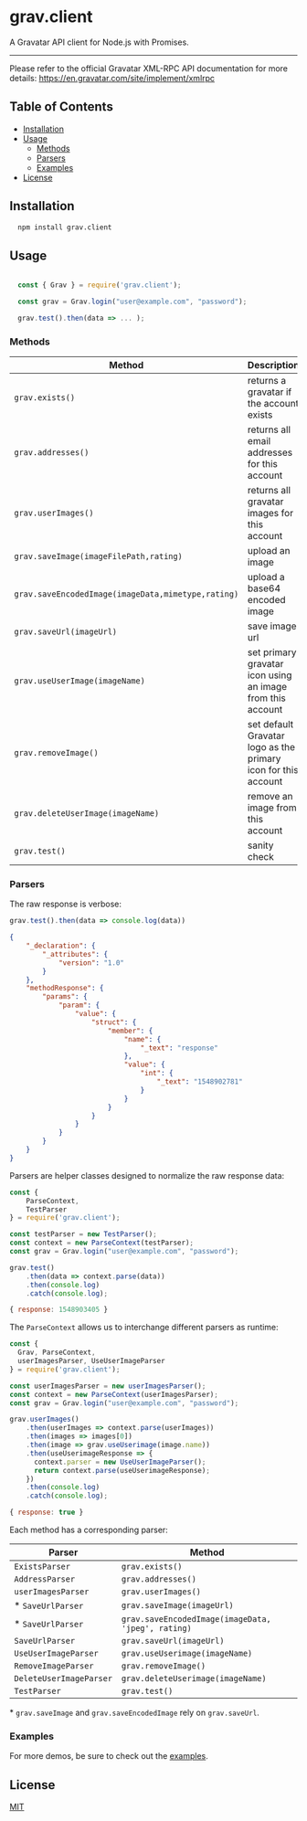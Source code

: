 # grav.client

 A Gravatar API client for Node.js with Promises.
 
 ---
 
 Please refer to the official Gravatar XML-RPC API documentation for more details:
 https://en.gravatar.com/site/implement/xmlrpc

## Table of Contents

- [Installation](#Installation)
- [Usage](#Usage)
    + [Methods](#Methods)
    + [Parsers](#Parsers)
    + [Examples](#Examples)
- [License](#License)


## Installation

```sh
  npm install grav.client
```

## Usage

```javascript
 
  const { Grav } = require('grav.client');

  const grav = Grav.login("user@example.com", "password");

  grav.test().then(data => ... );

 ```
 
### Methods
 
|Method     | Description  |
|-----------|--------------|
| `grav.exists()` | returns a gravatar if the account exists |
| `grav.addresses()` | returns all email addresses for this account |
| `grav.userImages()` | returns all gravatar images for this account  |
| `grav.saveImage(imageFilePath,rating)` | upload an image |
| `grav.saveEncodedImage(imageData,mimetype,rating)` | upload a base64 encoded image |
| `grav.saveUrl(imageUrl)` | save image url |
| `grav.useUserImage(imageName)` | set primary gravatar icon using an image from this account  |
| `grav.removeImage()` | set default Gravatar logo as the primary icon for this account |
| `grav.deleteUserImage(imageName)` | remove an image from this account |
| `grav.test()` | sanity check |
 
### Parsers

The raw response is verbose:

```js
grav.test().then(data => console.log(data))
```
```json
{
    "_declaration": {
        "_attributes": {
            "version": "1.0"
        }
    },
    "methodResponse": {
        "params": {
            "param": {
                "value": {
                    "struct": {
                        "member": {
                            "name": {
                                "_text": "response"
                            },
                            "value": {
                                "int": {
                                    "_text": "1548902781"
                                }
                            }
                        }
                    }
                }
            }
        }
    }
}
```

Parsers are helper classes designed to normalize the raw response data:

```js
const { 
    ParseContext,
    TestParser
} = require('grav.client');

const testParser = new TestParser();
const context = new ParseContext(testParser);
const grav = Grav.login("user@example.com", "password");

grav.test()
    .then(data => context.parse(data))
    .then(console.log)
    .catch(console.log);
```

```js
{ response: 1548903405 }
```

The `ParseContext` allows us to interchange different parsers as runtime:

```js
const {
  Grav, ParseContext,
  userImagesParser, UseUserImageParser
} = require('grav.client');

const userImagesParser = new userImagesParser();
const context = new ParseContext(userImagesParser);
const grav = Grav.login("user@example.com", "password");

grav.userImages()
    .then(userImages => context.parse(userImages))
    .then(images => images[0])
    .then(image => grav.useUserimage(image.name))
    .then(useUserimageResponse => {
      context.parser = new UseUserImageParser();
      return context.parse(useUserimageResponse);
    })
    .then(console.log)
    .catch(console.log);
```
```js
{ response: true }
```

Each method has a corresponding parser: 

| Parser     | Method  |
|------------|--------------|
| `ExistsParser` | `grav.exists()` |
| `AddressParser` | `grav.addresses()` |
| `userImagesParser` | `grav.userImages()` |
| * `SaveUrlParser` | `grav.saveImage(imageUrl)` |
| * `SaveUrlParser` | `grav.saveEncodedImage(imageData, 'jpeg', rating)`|
| `SaveUrlParser` | `grav.saveUrl(imageUrl)` |
| `UseUserImageParser` | `grav.useUserimage(imageName)` |
| `RemoveImageParser` | `grav.removeImage()` |
| `DeleteUserImageParser` | `grav.deleteUserimage(imageName)` |
| `TestParser`| `grav.test()` |

&ast; `grav.saveImage` and `grav.saveEncodedImage` rely on `grav.saveUrl`.

### Examples
 
 For more demos, be sure to check out the [examples](https://github.com/mrtillman/grav.client/tree/master/examples).

## License
[MIT](https://github.com/mrtillman/grav.client/blob/master/LICENSE.md)
